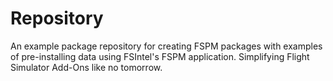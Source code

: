 # Repository
An example package repository for creating FSPM packages with examples of pre-installing data using FSIntel's FSPM application. Simplifying Flight Simulator Add-Ons like no tomorrow.
